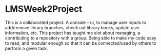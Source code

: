 # LMSWeek2Project
This is a collaborated project.
A console - ui, to manage user inputs to add/remove library branches, check out library books, update user information, etc.
This project has taught me alot about managing, a contributing to a repository with a group. 
Being able to make my code easy to read, and modular enough so that it can be connected/used by others to perform a given task.

